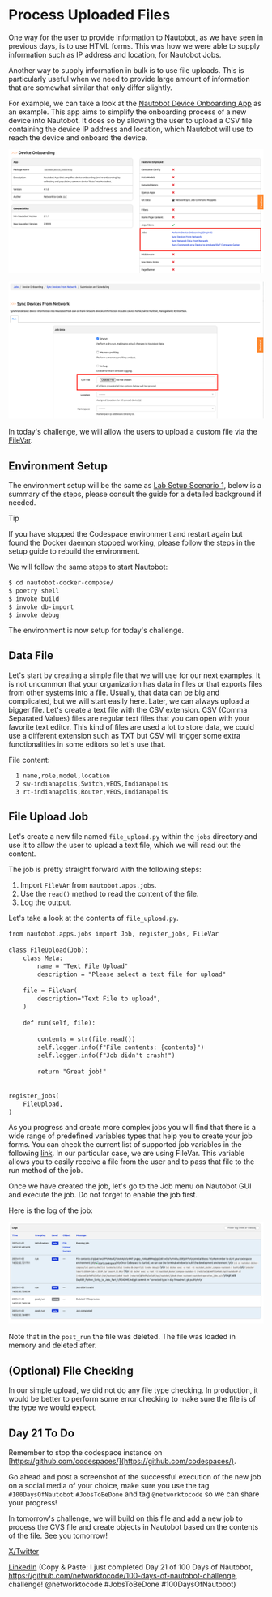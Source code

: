 # Process Uploaded Files 

One way for the user to provide information to Nautobot, as we have seen in previous days, is to use HTML forms. This was how we were able to supply information such as IP address and location, for Nautobot Jobs. 

Another way to supply information in bulk is to use file uploads. This is particularly useful when we need to provide large amount of information that are somewhat similar that only differ slightly.

For example, we can take a look at the [Nautobot Device Onboarding App](https://docs.nautobot.com/projects/device-onboarding/en/latest/) as an example. This app aims to simplify the onboarding process of a new device into Nautobot. It does so by allowing the user to upload a CSV file containing the device IP address and location, which Nautobot will use to reach the device and onboard the device.

![device_onboarding_1](images/device_onboarding_1.png)

![device_onboarding_2](images/device_onboarding_2.png)

In today's challenge, we will allow the users to upload a custom file via the [FileVar](https://docs.nautobot.com/projects/core/en/v2.3.9/development/jobs/#filevar). 


## Environment Setup

The environment setup will be the same as [Lab Setup Scenario 1](../Lab_Setup/scenario_1_setup/README.md), below is a summary of the steps, please consult the guide for a detailed background if needed. 

> [!TIP]
> If you have stopped the Codespace environment and restart again but found the Docker daemon stopped working, please follow the steps in the setup guide to rebuild the environment. 

We will follow the same steps to start Nautobot:

```
$ cd nautobot-docker-compose/
$ poetry shell
$ invoke build
$ invoke db-import
$ invoke debug
```

The environment is now setup for today's challenge.  

## Data File

Let's start by creating a simple file that we will use for our next examples. It is not uncommon that your organization has data in files or that exports files from other systems into a file. Usually, that data can be big and complicated, but we will start easily here. Later, we can always upload a bigger file. Let's create a text file with the CSV extension. CSV (Comma Separated Values) files are regular text files that you can open with your favorite text editor. This kind of files are used a lot to store data, we could use a different extension such as TXT but CSV will trigger some extra functionalities in some editors so let's use that.

File content:
```
  1 name,role,model,location
  2 sw-indianapolis,Switch,vEOS,Indianapolis
  3 rt-indianapolis,Router,vEOS,Indianapolis
```

## File Upload Job

Let's create a new file named `file_upload.py` within the `jobs` directory and use it to allow the user to upload a text file, which we will read out the content.

The job is pretty straight forward with the following steps: 

1. Import `FileVAr` from `nautobot.apps.jobs`. 
2. Use the `read()` method to read the content of the file. 
3. Log the output. 

Let's take a look at the contents of `file_upload.py`.

```
from nautobot.apps.jobs import Job, register_jobs, FileVar

class FileUpload(Job):
    class Meta:
        name = "Text File Upload"
        description = "Please select a text file for upload"

    file = FileVar(
        description="Text File to upload",
    )

    def run(self, file):
        
        contents = str(file.read())
        self.logger.info(f"File contents: {contents}")
        self.logger.info(f"Job didn't crash!")

        return "Great job!"


register_jobs(
    FileUpload,
)
```

As you progress and create more complex jobs you will find that there is a wide range of predefined variables types that help you to create your job forms. You can check the current list of supported job variables in the following [link](https://docs.nautobot.com/projects/core/en/stable/development/jobs/?h=filevar#variables). In our particular case, we are using FileVar. This variable allows you to easily receive a file from the user and to pass that file to the run method of the job.

Once we have created the job, let's go to the Job menu on Nautobot GUI and execute the job. Do not forget to enable the job first.

Here is the log of the job: 

![job_output_1](images/job_output_1.png)

Note that in the `post_run` the file was deleted. The file was loaded in memory and deleted after. 

## (Optional) File Checking

In our simple upload, we did not do any file type checking. In production, it would be better to perform some error checking to make sure the file is of the type we would expect. 

## Day 21 To Do

Remember to stop the codespace instance on [https://github.com/codespaces/](https://github.com/codespaces/). 

Go ahead and post a screenshot of the successful execution of the new job on a social media of your choice, make sure you use the tag `#100DaysOfNautobot` `#JobsToBeDone` and tag `@networktocode` so we can share your progress! 

In tomorrow's challenge, we will build on this file and add a new job to process the CVS file and create objects in Nautobot based on the contents of the file. See you tomorrow!

[X/Twitter](<https://twitter.com/intent/tweet?url=https://github.com/networktocode/100-days-of-nautobot-challenge&text=I+jst+completed+Day+21+of+the+100+days+of+nautobot+challenge+!&hashtags=100DaysOfNautobot,JobsToBeDone>)

[LinkedIn](https://www.linkedin.com/) (Copy & Paste: I just completed Day 21 of 100 Days of Nautobot, https://github.com/networktocode/100-days-of-nautobot-challenge, challenge! @networktocode #JobsToBeDone #100DaysOfNautobot)
